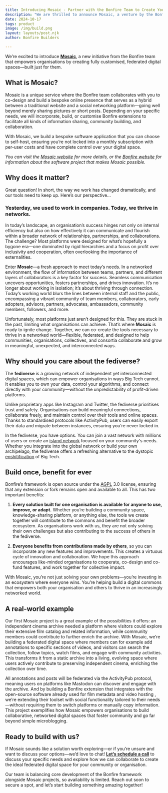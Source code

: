 ```yaml
---
title: Introducing Mosaic - Partner with the Bonfire Team to Create Your Own Federated Digital Space
description: "We are thrilled to announce Mosaic, a venture by the Bonfire team designed to empower organizations by creating fully customized, federated digital spaces tailored to their unique needs."
date: 2024-10-17
tags: product
image: /img/build.png
layout: layouts/post.njk
author: Bonfire Builders

---
```



We’re excited to introduce **[Mosaic](https://bonfirenetworks.org/mosaic/)**, a new initiative from the Bonfire team that empowers organisations by creating fully customised, federated digital spaces—built just for them.

## What is Mosaic?
Mosaic is a unique service where the Bonfire team collaborates with you to co-design and build a bespoke online presence that serves as a hybrid between a traditional website and a social networking platform—going well beyond merely sharing pictures or short posts. Depending on your specific needs, we will incorporate, build, or customise Bonfire extensions to facilitate all kinds of information sharing, community building, and collaboration. 

With Mosaic, we build a bespoke software application that you can choose to self-host, ensuring you’re not locked into a monthly subscription with per-user costs and have complete control over your digital space. 

*You can visit the [Mosaic website](/mosaic/) for more details, or the [Bonfire website](/) for information about the software project that makes Mosaic possible.*

## Why does it matter?
Great question! In short, the way we work has changed dramatically, and our tools need to keep up. Here’s our perspective…

### Yesterday, we used to work in companies. Today, we thrive in networks.
In today’s landscape, an organisation’s success hinges not only on internal efficiency but also on how effectively it can communicate and flourish within a broader network of relationships, partnerships, and collaborations. The challenge? Most platforms were designed for what’s hopefully a bygone era—one dominated by rigid hierarchies and a focus on profit over inclusivity and cooperation, often overlooking the importance of externalities.

Enter **Mosaic**—a fresh approach to meet today’s needs. In a networked environment, the flow of information between teams, partners, and different layers of collaborators is a key factor for success. Seamless communication uncovers opportunities, fosters partnerships, and drives innovation. It’s no longer about working in isolation; it’s about thriving through connection. Today’s working world blurs the lines between internal staff and the public, encompassing a vibrant community of team members, collaborators, early adopters, advisors, partners, advocates, ambassadors, community members, followers, and more. 

Unfortunately, most platforms just aren’t designed for this. They are stuck in the past, limiting what organisations can achieve. That’s where **Mosaic** is ready to ignite change. Together, we can co-create the tools necessary to thrive in a networked world—flexible, federated, and designed to help communities, organisations, collectives, and consortia collaborate and grow in meaningful, unexpected, and interconnected ways.

## Why should you care about the fediverse? 
The **fediverse** is a growing network of independent yet interconnected digital spaces, which can empower organisations in ways Big Tech cannot. It enables you to own your data, control your algorithms, and connect directly with your community—without the unpredictability of profit-driven platforms.

Unlike proprietary apps like Instagram and Twitter, the fediverse prioritises trust and safety. Organisations can build meaningful connections, collaborate freely, and maintain control over their tools and online spaces. Thanks to standardised protocols like ActivityPub, users can easily export their data and migrate between instances, ensuring you’re never locked in.

In the fediverse, you have options. You can join a vast network with millions of users or create an [island network](https://writer.oliphant.social/oliphant/islands) focused on your community's needs. Whether you integrate into the global network or build your own archipelago, the fediverse offers a refreshing alternative to the dystopic [enshitification](https://en.wikipedia.org/wiki/Enshittification) of Big Tech. 

## Build once, benefit for ever
Bonfire’s framework is open source under the [AGPL](https://en.wikipedia.org/wiki/GNU_Affero_General_Public_License) 3.0 license, ensuring that any extension or fork remains open and available to all. This has two important benefits:

1. **Every solution built for one organisation is available for anyone to use, improve, or adapt.** Whether you’re building a community space, knowledge-sharing platform, or anything else, the tools we create together will contribute to the commons and benefit the broader ecosystem. As organisations work with us, they are not only solving their own challenges but also contributing to the success of others in the fediverse. 

2. **Everyone benefits from contributions made by others**, so you can incorporate any new features and improvements. This creates a virtuous cycle of innovation and collaboration. We hope this approach encourages like-minded organisations to cooperate, co-design and co-fund features, and work together for collective impact.

With Mosaic, you’re not just solving your own problems—you’re investing in an ecosystem where everyone wins. You’re helping build a digital commons that empowers both your organisation and others to thrive in an increasingly networked world. 

## A real-world example
Our first Mosaic project is a great example of the possibilities it offers: an independent cinema archive needed a platform where visitors could explore their extensive film catalog and related information, while community members could contribute to further enrich the archive. With Mosaic, we’re building a federated digital space where members can for example add annotations to specific sections of videos, and visitors can search the collection, follow topics, watch films, and engage with community activities. This transforms it from a static archive into a living, evolving space where users actively contribute to preserving independent cinema, enriching the collection over time. 

All annotations and posts will be federated via the ActivityPub protocol, meaning users on platforms like Mastodon can discover and engage with the archive. And by building a Bonfire extension that integrates with the open-source software already used for film metadata and video hosting , we’re extending their toolset with social functionality tailored to their needs—without requiring them to switch platforms or manually copy information. This project exemplifies how Mosaic empowers organisations to build collaborative, networked digital spaces that foster community and go far beyond simple microblogging.

## Ready to build with us?

If Mosaic sounds like a solution worth exploring—or if you’re unsure and want to discuss your options—we’d love to chat! **[Let’s schedule a call](https://cal.com/bonfire-networks/meet)** to discuss your specific needs and explore how we can collaborate to create the ideal federated digital space for your community or organisation.

Our team is balancing core development of the Bonfire framework alongside Mosaic projects, so availability is limited. Reach out soon to secure a spot, and let’s start building something amazing together!
